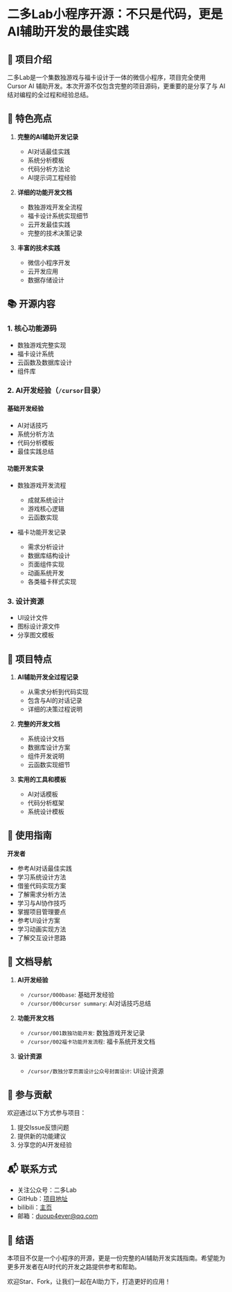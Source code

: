 # 二多Lab小程序开源：不只是代码，更是AI辅助开发的最佳实践

## 📱 项目介绍

二多Lab是一个集数独游戏与福卡设计于一体的微信小程序，项目完全使用 Cursor AI 辅助开发。本次开源不仅包含完整的项目源码，更重要的是分享了与 AI 结对编程的全过程和经验总结。

## 🌟 特色亮点

1. **完整的AI辅助开发记录**
   - AI对话最佳实践
   - 系统分析模板
   - 代码分析方法论
   - AI提示词工程经验

2. **详细的功能开发文档**
   - 数独游戏开发全流程
   - 福卡设计系统实现细节
   - 云开发最佳实践
   - 完整的技术决策记录

3. **丰富的技术实践**
   - 微信小程序开发
   - 云开发应用
   - 数据存储设计

## 📚 开源内容

### 1. 核心功能源码

- 数独游戏完整实现
- 福卡设计系统
- 云函数及数据库设计
- 组件库

### 2. AI开发经验（`/cursor`目录）

#### 基础开发经验
- AI对话技巧
- 系统分析方法
- 代码分析模板
- 最佳实践总结

#### 功能开发实录
- 数独游戏开发流程
  - 成就系统设计
  - 游戏核心逻辑
  - 云函数实现
  
- 福卡功能开发记录
  - 需求分析设计
  - 数据库结构设计
  - 页面组件实现
  - 动画系统开发
  - 各类福卡样式实现

### 3. 设计资源
- UI设计文件
- 图标设计源文件
- 分享图文模板

## 🎯 项目特点

1. **AI辅助开发全过程记录**
   - 从需求分析到代码实现
   - 包含与AI的对话记录
   - 详细的决策过程说明

2. **完整的开发文档**
   - 系统设计文档
   - 数据库设计方案
   - 组件开发说明
   - 云函数实现细节

3. **实用的工具和模板**
   - AI对话模板
   - 代码分析框架
   - 系统设计模板

## 🚀 使用指南

**开发者**
   - 参考AI对话最佳实践
   - 学习系统设计方法
   - 借鉴代码实现方案
   - 了解需求分析方法
   - 学习与AI协作技巧
   - 掌握项目管理要点
   - 参考UI设计方案
   - 学习动画实现方法
   - 了解交互设计思路

## 📖 文档导航

1. **AI开发经验**
   - `/cursor/000base`: 基础开发经验
   - `/cursor/000cursor summary`: AI对话技巧总结
   
2. **功能开发文档**
   - `/cursor/001数独功能开发`: 数独游戏开发记录
   - `/cursor/002福卡功能开发流程`: 福卡系统开发文档

3. **设计资源**
   - `/cursor/数独分享页面设计公众号封面设计`: UI设计资源

## 🤝 参与贡献

欢迎通过以下方式参与项目：
1. 提交Issue反馈问题
2. 提供新的功能建议
3. 分享您的AI开发经验

## 📬 联系方式

- 关注公众号：二多Lab
- GitHub：[项目地址](https://github.com/erduo10/erduolab/)
- bilibili：[主页](https://space.bilibili.com/24818142) 
- 邮箱：duoup4ever@qq.com

## 📝 结语

本项目不仅是一个小程序的开源，更是一份完整的AI辅助开发实践指南。希望能为更多开发者在AI时代的开发之路提供参考和帮助。

欢迎Star、Fork，让我们一起在AI助力下，打造更好的应用！
